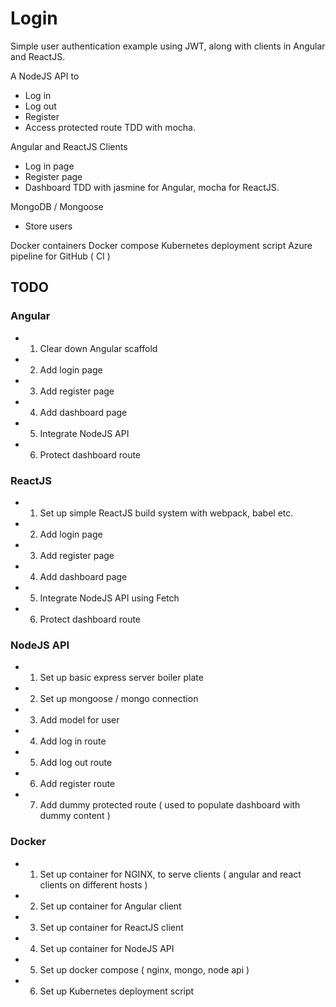 # Login

Simple user authentication example using JWT, along with clients in Angular and ReactJS.

A NodeJS API to
- Log in
- Log out
- Register
- Access protected route
TDD with mocha.

Angular and ReactJS Clients
- Log in page
- Register page
- Dashboard
TDD with jasmine for Angular, mocha for ReactJS.

MongoDB / Mongoose
- Store users

Docker containers
Docker compose
Kubernetes deployment script
Azure pipeline for GitHub ( CI )

## TODO

### Angular

- 1. Clear down Angular scaffold
- 2. Add login page
- 3. Add register page
- 4. Add dashboard page
- 5. Integrate NodeJS API
- 6. Protect dashboard route

### ReactJS

- 1. Set up simple ReactJS build system with webpack, babel etc.
- 2. Add login page
- 3. Add register page
- 4. Add dashboard page
- 5. Integrate NodeJS API using Fetch
- 6. Protect dashboard route

### NodeJS API

- 1. Set up basic express server boiler plate
- 2. Set up mongoose / mongo connection
- 3. Add model for user
- 4. Add log in route
- 5. Add log out route
- 6. Add register route
- 7. Add dummy protected route ( used to populate dashboard with dummy content )

### Docker

- 1. Set up container for NGINX, to serve clients ( angular and react clients on different hosts )
- 2. Set up container for Angular client
- 3. Set up container for ReactJS client
- 4. Set up container for NodeJS API
- 5. Set up docker compose ( nginx, mongo, node api )
- 6. Set up Kubernetes deployment script
